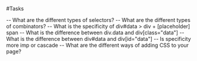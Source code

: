 #Tasks

-- What are the different types of selectors?
-- What are the different types of combinators?
-- What is the specificity of div#data > div + [placeholder] span
-- What is the difference between div.data and div[class="data"]
-- What is the difference between div#data and div[id="data"]
-- Is specificity more imp or cascade
-- What are the different ways of adding CSS to your page?